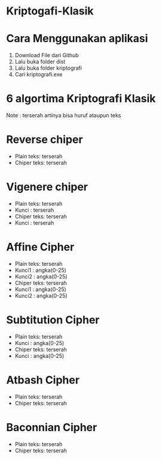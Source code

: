 # Kriptogafi-Klasik

# Cara Menggunakan aplikasi
1. Download File dari Github
2. Lalu buka folder dist
3. Lalu buka folder kriptografi
4. Cari kriptografi.exe


# 6 algortima Kriptografi Klasik
Note : terserah artinya bisa huruf ataupun teks

# Reverse chiper
- Plain teks: terserah
- Chiper teks: terserah

# Vigenere chiper
- Plain teks: terserah
- Kunci : terserah
- Chiper teks: terserah
- Kunci : terserah

# Affine Cipher
- Plain teks: terserah
- Kunci1 : angka(0-25)
- Kunci2 : angka(0-25)
- Chiper teks: terserah
- Kunci1 : angka(0-25)
- Kunci2 : angka(0-25)

# Subtitution Cipher
- Plain teks: terserah
- Kunci : angka(0-25)
- Chiper teks: terserah
- Kunci : angka(0-25)

# Atbash Cipher
- Plain teks: terserah
- Chiper teks: terserah

# Baconnian Cipher
- Plain teks: terserah
- Chiper teks: terserah
